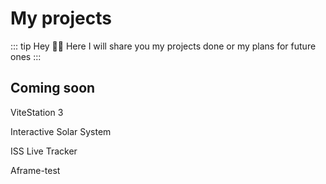 # My projects <Badge type="tip" text="WIP" />

::: tip Hey 👋🏽
Here I will share you my projects done or my plans for future ones
:::

## Coming soon

ViteStation 3

Interactive Solar System

ISS Live Tracker

Aframe-test